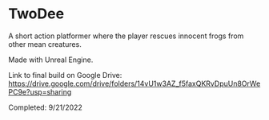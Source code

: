 # TwoDee
A short action platformer where the player rescues innocent frogs from other mean creatures.

Made with Unreal Engine.

Link to final build on Google Drive:
https://drive.google.com/drive/folders/14vU1w3AZ_f5faxQKRvDpuUn8OrWePC9e?usp=sharing

Completed: 9/21/2022
